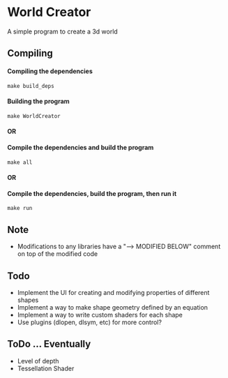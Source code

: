 # World Creator

A simple program to create a 3d world

## Compiling
#### Compiling the dependencies
	make build_deps
#### Building the program
	make WorldCreator
#### OR
#### Compile the dependencies and build the program
	make all
#### OR
#### Compile the dependencies, build the program, then run it
	make run

## Note

* Modifications to any libraries have a "--> MODIFIED BELOW" comment on top of the modified code

## Todo

* Implement the UI for creating and modifying properties of different shapes
* Implement a way to make shape geometry defined by an equation
* Implement a way to write custom shaders for each shape
* Use plugins (dlopen, dlsym, etc) for more control?
  
## ToDo ... Eventually
  * Level of depth
  * Tessellation Shader
